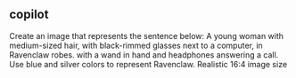 ## copilot 

Create an image that represents the sentence below:
A young woman with medium-sized hair, with black-rimmed glasses next to a 
computer, in Ravenclaw robes. with a wand in hand and headphones answering a 
call. Use blue and silver colors to represent Ravenclaw. Realistic 16:4 image size

